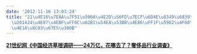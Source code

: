 ```yaml
---
date: '2012-11-16 13:03:24'
title: "21\u4E16\u7EAA\u7F51\u300A\u4E2D\u56FD\u7ECF\u6D4E\u8349\u6839\u8C03\u7814\
  \u201424\u4E07\u4EBF\uFF0C\u82B1\u54EA\u53BB\u4E86\uFF1F\u5962\u4F88\u54C1\u884C\
  \u4E1A\u8C03\u67E5\u300B"
---
```


**[21世纪网《中国经济草根调研——24万亿，花哪去了？奢侈品行业调查》](http://www.21cbh.com/HTML/2012-11-16/0ONDIwXzU2NDM0OA.html)**


